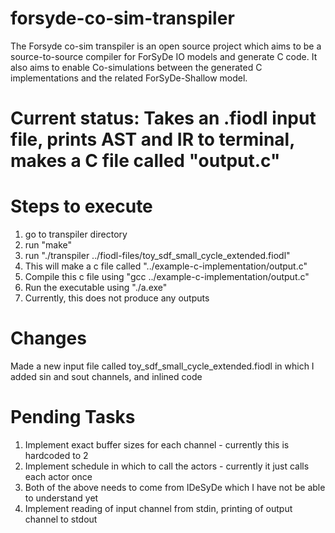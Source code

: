 # forsyde-co-sim-transpiler
The Forsyde co-sim transpiler is an open source project which aims to be a source-to-source compiler for ForSyDe IO models and generate C code. It also aims to enable Co-simulations between the generated C implementations and the related ForSyDe-Shallow model. 

# Current status: Takes an .fiodl input file, prints AST and IR to terminal, makes a C file called "output.c"

# Steps to execute
1. go to transpiler directory
2. run "make"
3. run "./transpiler ../fiodl-files/toy_sdf_small_cycle_extended.fiodl"
4. This will make a c file called "../example-c-implementation/output.c"
5. Compile this c file using "gcc ../example-c-implementation/output.c"
6. Run the executable using "./a.exe"
7. Currently, this does not produce any outputs

# Changes
Made a new input file called toy_sdf_small_cycle_extended.fiodl in which I added sin and sout channels, and inlined code

# Pending Tasks
1. Implement exact buffer sizes for each channel - currently this is hardcoded to 2
2. Implement schedule in which to call the actors - currently it just calls each actor once
3. Both of the above needs to come from IDeSyDe which I have not be able to understand yet
4. Implement reading of input channel from stdin, printing of output channel to stdout
